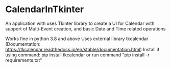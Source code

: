# CalendarInTkinter
An application with uses Tkinter library to create a UI for Calendar with support of Multi-Event creation, and basic Date and Time related operations

Works fine in python 3.8 and above
Uses external library tkcalendar (Documentation: https://tkcalendar.readthedocs.io/en/stable/documentation.html)
Install it using command: pip install tkcalendar
                      or
run command "pip install -r requirements.txt"
